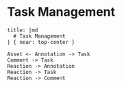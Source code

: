 # Task Management

```d2 layout=elk theme=200
title: |md
  # Task Management
| { near: top-center }

Asset <- Annotation -> Task 
Comment -> Task
Reaction -> Annotation
Reaction -> Task
Reaction -> Comment
```
